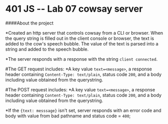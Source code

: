 401 JS --  Lab 07 cowsay server
===

####About the project

*Created an http server that controls cowsay from a CLI or browser. When the query string is filled out in the client console or browser, the text is added to the cow's speech bubble. The value of the text is parsed into a string and added to the speech bubble.

*The server responds with a response with the string `client connected`.

#The GET request includes:
*A key value `text=<message>`, a response header containing `Content-Type: text/plain`, status code `200`, and a body including value obtained from the querystring.

#The POST request includes:
*A key value `text=<message>`, a response header containing `Content-Type: text/plain`, status code `200`, and a body including value obtained from the querystring.

*If the `{text: messsage}` isn't set, server responds with an error code and body with value from bad pathname and status code = `400`;


<!-- links -->
[Nodejs http docs]: https://nodejs.org/api/http.html
[Cowsay docs]: https://github.com/piuccio/cowsay
